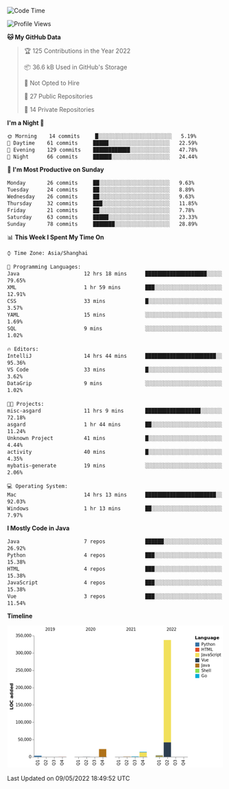 <!--START_SECTION:waka-->
![Code Time](http://img.shields.io/badge/Code%20Time-0-blue)

![Profile Views](http://img.shields.io/badge/Profile%20Views-0-blue)

**🐱 My GitHub Data** 

> 🏆 125 Contributions in the Year 2022
 > 
> 📦 36.6 kB Used in GitHub's Storage 
 > 
> 🚫 Not Opted to Hire
 > 
> 📜 27 Public Repositories 
 > 
> 🔑 14 Private Repositories  
 > 
**I'm a Night 🦉** 

```text
🌞 Morning    14 commits     █░░░░░░░░░░░░░░░░░░░░░░░░   5.19% 
🌆 Daytime    61 commits     █████░░░░░░░░░░░░░░░░░░░░   22.59% 
🌃 Evening    129 commits    ████████████░░░░░░░░░░░░░   47.78% 
🌙 Night      66 commits     ██████░░░░░░░░░░░░░░░░░░░   24.44%

```
📅 **I'm Most Productive on Sunday** 

```text
Monday       26 commits     ██░░░░░░░░░░░░░░░░░░░░░░░   9.63% 
Tuesday      24 commits     ██░░░░░░░░░░░░░░░░░░░░░░░   8.89% 
Wednesday    26 commits     ██░░░░░░░░░░░░░░░░░░░░░░░   9.63% 
Thursday     32 commits     ███░░░░░░░░░░░░░░░░░░░░░░   11.85% 
Friday       21 commits     ██░░░░░░░░░░░░░░░░░░░░░░░   7.78% 
Saturday     63 commits     █████░░░░░░░░░░░░░░░░░░░░   23.33% 
Sunday       78 commits     ███████░░░░░░░░░░░░░░░░░░   28.89%

```


📊 **This Week I Spent My Time On** 

```text
⌚︎ Time Zone: Asia/Shanghai

💬 Programming Languages: 
Java                     12 hrs 18 mins      ████████████████████░░░░░   79.65% 
XML                      1 hr 59 mins        ███░░░░░░░░░░░░░░░░░░░░░░   12.91% 
CSS                      33 mins             █░░░░░░░░░░░░░░░░░░░░░░░░   3.57% 
YAML                     15 mins             ░░░░░░░░░░░░░░░░░░░░░░░░░   1.69% 
SQL                      9 mins              ░░░░░░░░░░░░░░░░░░░░░░░░░   1.02%

🔥 Editors: 
IntelliJ                 14 hrs 44 mins      ███████████████████████░░   95.36% 
VS Code                  33 mins             █░░░░░░░░░░░░░░░░░░░░░░░░   3.62% 
DataGrip                 9 mins              ░░░░░░░░░░░░░░░░░░░░░░░░░   1.02%

🐱‍💻 Projects: 
misc-asgard              11 hrs 9 mins       ██████████████████░░░░░░░   72.18% 
asgard                   1 hr 44 mins        ██░░░░░░░░░░░░░░░░░░░░░░░   11.24% 
Unknown Project          41 mins             █░░░░░░░░░░░░░░░░░░░░░░░░   4.44% 
activity                 40 mins             █░░░░░░░░░░░░░░░░░░░░░░░░   4.35% 
mybatis-generate         19 mins             ░░░░░░░░░░░░░░░░░░░░░░░░░   2.06%

💻 Operating System: 
Mac                      14 hrs 13 mins      ███████████████████████░░   92.03% 
Windows                  1 hr 13 mins        ██░░░░░░░░░░░░░░░░░░░░░░░   7.97%

```

**I Mostly Code in Java** 

```text
Java                     7 repos             ██████░░░░░░░░░░░░░░░░░░░   26.92% 
Python                   4 repos             ███░░░░░░░░░░░░░░░░░░░░░░   15.38% 
HTML                     4 repos             ███░░░░░░░░░░░░░░░░░░░░░░   15.38% 
JavaScript               4 repos             ███░░░░░░░░░░░░░░░░░░░░░░   15.38% 
Vue                      3 repos             ███░░░░░░░░░░░░░░░░░░░░░░   11.54%

```


**Timeline**

![Chart not found](https://raw.githubusercontent.com/youtiaoguagua/youtiaoguagua/master/charts/bar_graph.png) 


 Last Updated on 09/05/2022 18:49:52 UTC
<!--END_SECTION:waka-->